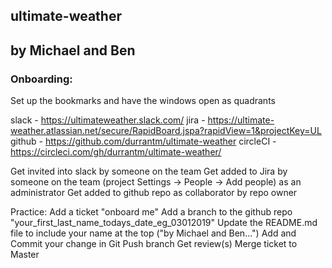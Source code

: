 ## ultimate-weather  
##  
## by Michael and Ben

### Onboarding:

Set up the bookmarks and have the windows open as quadrants

slack - https://ultimateweather.slack.com/
jira - https://ultimate-weather.atlassian.net/secure/RapidBoard.jspa?rapidView=1&projectKey=UL
github - https://github.com/durrantm/ultimate-weather
circleCI - https://circleci.com/gh/durrantm/ultimate-weather/

Get invited into slack by someone on the team
Get added to Jira by someone on the team (project Settings -> People -> Add people) as an administrator
Get added to github repo as collaborator by repo owner

Practice:
Add a ticket "onboard me"
Add a branch to the github repo "your_first_last_name_todays_date_eg_03012019"
Update the README.md file to include your name at the top ("by Michael and Ben...")
Add and Commit your change in Git
Push branch
Get review(s)
Merge ticket to Master

